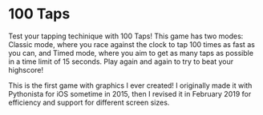 # 100 Taps
Test your tapping techinique with 100 Taps! This game has two modes: Classic mode, where you race against the clock to tap 100 times as fast as you can, and Timed mode, where you aim to get as many taps as possible in a time limit of 15 seconds. Play again and again to try to beat your highscore!

This is the first game with graphics I ever created! I originally made it with Pythonista for iOS sometime in 2015, then I revised it in February 2019 for efficiency and support for different screen sizes.

